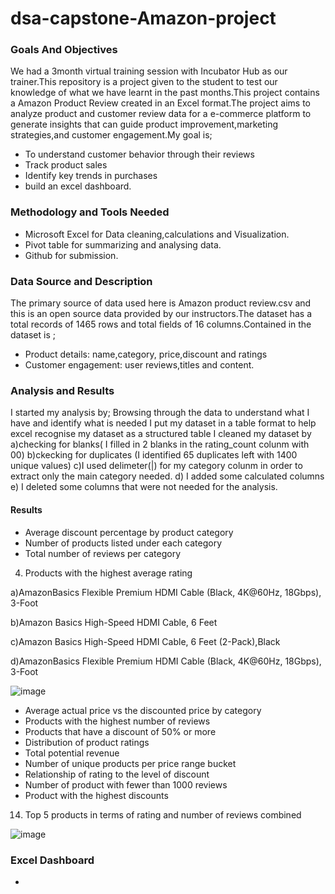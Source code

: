 # dsa-capstone-Amazon-project
### Goals And Objectives
We had a 3month virtual training session with Incubator Hub as our trainer.This repository is a project given to the student to test our knowledge of what we have learnt in the past months.This project contains a Amazon Product Review created in an Excel format.The project aims to analyze product and customer review data for a e-commerce platform to generate insights that can guide product improvement,marketing strategies,and customer engagement.My goal is;
- To understand customer behavior through their reviews
- Track product sales
- Identify key trends in purchases
- build an excel dashboard.

### Methodology and Tools Needed
- Microsoft Excel for Data cleaning,calculations and Visualization.
- Pivot table for summarizing and analysing data.
- Github for submission.

### Data Source and Description
The primary source of data used here is Amazon product review.csv and this is an open source data provided by our instructors.The dataset has a total records of 1465 rows and total fields of 16 columns.Contained in the dataset is ;
- Product details: name,category, price,discount and ratings
- Customer engagement: user reviews,titles and content.

### Analysis and Results
I started my analysis by;
Browsing through the data to understand what I have and identify what is needed
I put my dataset in a table format to help excel recognise my dataset as a structured table
I cleaned my dataset by a)checking for blanks( I filled in 2 blanks in the rating_count colunm with 00)
b)ckecking for duplicates (I identified 65 duplicates left with 1400 unique values)
c)I used delimeter(|) for my category colunm in order to extract only the main category needed.
d) I added some calculated columns
e) I deleted some columns that were not needed for the analysis.

#### Results
- Average discount percentage by product category
- Number of products listed under each category
- Total number of reviews per category
4) Products with the highest  average rating
  
 a)AmazonBasics Flexible Premium HDMI Cable (Black, 4K@60Hz, 18Gbps), 3-Foot		  

 b)Amazon Basics High-Speed HDMI Cable, 6 Feet 

 c)Amazon Basics High-Speed HDMI Cable, 6 Feet (2-Pack),Black

 d)AmazonBasics Flexible Premium HDMI Cable (Black, 4K@60Hz, 18Gbps), 3-Foot	

![image](https://github.com/user-attachments/assets/96ebcd83-69d3-402b-a43a-285b4dc7fbd4)

- Average actual price vs the discounted price by category
- Products with the highest number of reviews
- Products that have a discount of 50% or more
- Distribution of product ratings
- Total potential revenue
- Number of unique products per price range bucket
- Relationship of rating to the level of discount
- Number of product with fewer than 1000 reviews
- Product with the highest discounts
14) Top 5 products in terms of rating and number of reviews combined
 
![image](https://github.com/user-attachments/assets/f4ba3dad-b045-4d7b-8ea0-b2e4d7294f6b)

### Excel Dashboard
- 


